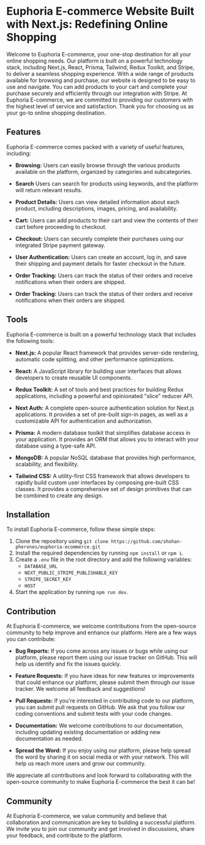 # Euphoria E-commerce Website Built with Next.js: Redefining Online Shopping

Welcome to Euphoria E-commerce, your one-stop destination for all your online shopping needs. Our platform is built on a powerful technology stack, including Next.js, React, Prisma, Tailwind, Redux Toolkit, and Stripe, to deliver a seamless shopping experience. With a wide range of products available for browsing and purchase, our website is designed to be easy to use and navigate. You can add products to your cart and complete your purchase securely and efficiently through our integration with Stripe. At Euphoria E-commerce, we are committed to providing our customers with the highest level of service and satisfaction. Thank you for choosing us as your go-to online shopping destination.

## Features

Euphoria E-commerce comes packed with a variety of useful features, including:

- **Browsing:** Users can easily browse through the various products available on the platform, organized by categories and subcategories.

- **Search** Users can search for products using keywords, and the platform will return relevant results.

- **Product Details:** Users can view detailed information about each product, including descriptions, images, pricing, and availability.

- **Cart:** Users can add products to their cart and view the contents of their cart before proceeding to checkout.

- **Checkout:** Users can securely complete their purchases using our integrated Stripe payment gateway.

- **User Authentication:** Users can create an account, log in, and save their shipping and payment details for faster checkout in the future.

- **Order Tracking:** Users can track the status of their orders and receive notifications when their orders are shipped.

- **Order Tracking:** Users can track the status of their orders and receive notifications when their orders are shipped.

## Tools

Euphoria E-commerce is built on a powerful technology stack that includes the following tools:

- **Next.js:** A popular React framework that provides server-side rendering, automatic code splitting, and other performance optimizations.

- **React:** A JavaScript library for building user interfaces that allows developers to create reusable UI components.

- **Redux Toolkit:** A set of tools and best practices for building Redux applications, including a powerful and opinionated "slice" reducer API.

- **Next Auth:** A complete open-source authentication solution for Next.js applications. It provides a set of pre-built sign-in pages, as well as a customizable API for authentication and authorization.

- **Prisma:** A modern database toolkit that simplifies database access in your application. It provides an ORM that allows you to interact with your database using a type-safe API.

- **MongoDB:** A popular NoSQL database that provides high performance, scalability, and flexibility.

- **Tailwind CSS:** A utility-first CSS framework that allows developers to rapidly build custom user interfaces by composing pre-built CSS classes. It provides a comprehensive set of design primitives that can be combined to create any design.

## Installation

To install Euphoria E-commerce, follow these simple steps:

1. Clone the repository using `git clone https://github.com/shohan-pherones/euphoria-ecommerce.git`
2. Install the required dependencies by running `npm install` or `npm i`.
3. Create a `.env` file in the root directory and add the following variables:
   - `DATABASE_URL`
   - `NEXT_PUBLIC_STRIPE_PUBLISHABLE_KEY`
   - `STRIPE_SECRET_KEY`
   - `HOST`
4. Start the application by running `npm run dev`.

## Contribution

At Euphoria E-commerce, we welcome contributions from the open-source community to help improve and enhance our platform. Here are a few ways you can contribute:

- **Bug Reports:** If you come across any issues or bugs while using our platform, please report them using our issue tracker on GitHub. This will help us identify and fix the issues quickly.

- **Feature Requests:** If you have ideas for new features or improvements that could enhance our platform, please submit them through our issue tracker. We welcome all feedback and suggestions!

- **Pull Requests:** If you're interested in contributing code to our platform, you can submit pull requests on GitHub. We ask that you follow our coding conventions and submit tests with your code changes.

- **Documentation:** We welcome contributions to our documentation, including updating existing documentation or adding new documentation as needed.

- **Spread the Word:** If you enjoy using our platform, please help spread the word by sharing it on social media or with your network. This will help us reach more users and grow our community.

We appreciate all contributions and look forward to collaborating with the open-source community to make Euphoria E-commerce the best it can be!

## Community

At Euphoria E-commerce, we value community and believe that collaboration and communication are key to building a successful platform. We invite you to join our community and get involved in discussions, share your feedback, and contribute to the platform.
